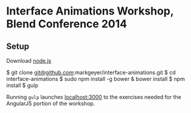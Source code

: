 # Interface Animations Workshop, Blend Conference 2014

## Setup
Download [node.js](http://nodejs.org)

  $ git clone git@github.com:markgeyer/interface-animations.git
  $ cd interface-animations
  $ sudo npm install -g bower
  & bower install
  $ npm install
  $ gulp

Running `gulp` launches [localhost:3000](http://localhost:3000) to the exercises needed for the AngularJS portion of the workshop.
